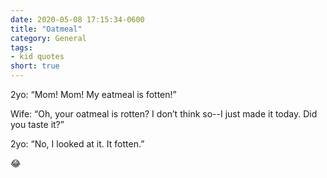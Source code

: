 ```yaml
---
date: 2020-05-08 17:15:34-0600
title: "Oatmeal"
category: General
tags:
- kid quotes
short: true
---
```


2yo: “Mom! Mom! My eatmeal is fotten!”

Wife: “Oh, your oatmeal is rotten? I don’t think so--I just made it today. Did you taste it?”

2yo: “No, I looked at it. It fotten.”

😂
